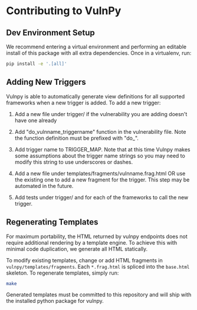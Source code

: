 # Contributing to VulnPy

## Dev Environment Setup

We recommend entering a virtual environment and performing an editable install of this package with
all extra dependencies. Once in a virtualenv, run:

```sh
pip install -e '.[all]'
```

## Adding New Triggers

Vulnpy is able to automatically generate view definitions for all supported 
frameworks when a new trigger is added. To add a new trigger:

1. Add a new file under trigger/ if the vulnerability you are adding doesn't have one
 already
 
2. Add "do_vulnname_triggername" function in the vulnerability file. Note the 
function definition must be prefixed with "do_".

3. Add trigger name to TRIGGER_MAP. Note that at this time Vulnpy makes some 
assumptions about the 
trigger name strings so you may need to modify this string to use underscores or dashes.

4. Add a new file under templates/fragments/vulnname.frag.html OR use the existing 
one to add a new fragment for the trigger. This step may be automated in the future.

5. Add tests under trigger/ and for each of the frameworks to call the new trigger.


## Regenerating Templates

For maximum portability, the HTML returned by vulnpy endpoints does not require additional
rendering by a template engine. To achieve this with minimal code duplication, we generate all
HTML statically.

To modify existing templates, change or add HTML fragments in `vulnpy/templates/fragments`. Each
`*.frag.html` is spliced into the `base.html` skeleton. To regenerate templates, simply run:

```sh
make
```

Generated templates must be committed to this repository and will ship with the installed python
package for vulnpy.
